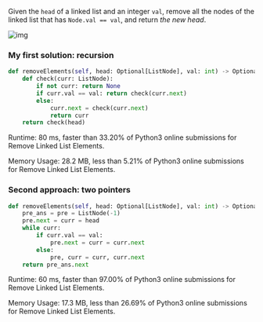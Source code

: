 Given the `head` of a linked list and an integer `val`, remove all the nodes of the linked list that has `Node.val == val`, and return *the new head*.

![img](https://assets.leetcode.com/uploads/2021/03/06/removelinked-list.jpg)

### My first solution: recursion

```python
def removeElements(self, head: Optional[ListNode], val: int) -> Optional[ListNode]:
    def check(curr: ListNode):
        if not curr: return None
        if curr.val == val: return check(curr.next)
        else:
            curr.next = check(curr.next)
            return curr
    return check(head)
```

Runtime: 80 ms, faster than 33.20% of Python3 online submissions for Remove Linked List Elements.

Memory Usage: 28.2 MB, less than 5.21% of Python3 online submissions for Remove Linked List Elements.

### Second approach: two pointers

```python
def removeElements(self, head: Optional[ListNode], val: int) -> Optional[ListNode]:
    pre_ans = pre = ListNode(-1)
    pre.next = curr = head
    while curr:
        if curr.val == val:
            pre.next = curr = curr.next
        else:
            pre, curr = curr, curr.next
    return pre_ans.next
```

Runtime: 60 ms, faster than 97.00% of Python3 online submissions for Remove Linked List Elements.

Memory Usage: 17.3 MB, less than 26.69% of Python3 online submissions for Remove Linked List Elements.